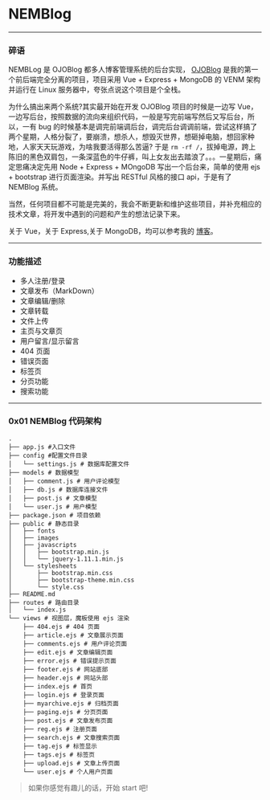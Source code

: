 # NEMBlog


---
### 碎语
NEMBLog 是 OJOBlog 都多人博客管理系统的后台实现， [OJOBlog](https://github.com/onejustone/OJOBlog) 是我的第一个前后端完全分离的项目，项目采用 Vue + Express + MongoDB 的 VENM 架构并运行在 Linux 服务器中，夸张点说这个项目是个全栈。

为什么搞出来两个系统?其实最开始在开发 OJOBlog 项目的时候是一边写 Vue，一边写后台，按照数据的流向来组织代码，一般是写完前端写然后又写后台，所以，一有 bug 的时候基本是调完前端调后台，调完后台调调前端，尝试这样搞了两个星期，人格分裂了，要崩溃，想杀人，想毁灭世界，想砸掉电脑，想回家种地，人家天天玩游戏，为啥我要活得那么苦逼? 于是 `rm -rf /`，拔掉电源，跨上陈旧的黑色双肩包，一条深蓝色的牛仔裤，叫上女友出去踏浪了。。。一星期后，痛定思痛决定先用 Node + Express + MOngoDB 写出一个后台来，简单的使用 ejs + bootstrap 进行页面渲染。并写出 RESTful 风格的接口 api，于是有了 NEMBlog 系统。 

 
 当然，任何项目都不可能是完美的，我会不断更新和维护这些项目，并补充相应的技术文章，将开发中遇到的问题和产生的想法记录下来。

关于 Vue，关于 Express,关于 MongoDB，均可以参考我的 [博客](http://www.onejustone.xyz)。


---
### 功能描述

* 多人注册/登录
* 文章发布（MarkDown）
* 文章编辑/删除
* 文章转载
* 文件上传
* 主页与文章页
* 用户留言/显示留言
* 404 页面
* 错误页面
* 标签页
* 分页功能
* 搜索功能


---
### 0x01 NEMBlog 代码架构


``` 
.
├── app.js #入口文件
├── config #配置文件目录
│   └── settings.js # 数据库配置文件
├── models # 数据模型
│   ├── comment.js # 用户评论模型
│   ├── db.js # 数据库连接文件
│   ├── post.js # 文章模型
│   └── user.js # 用户模型
├── package.json # 项目依赖
├── public # 静态目录
│   ├── fonts
│   ├── images
│   ├── javascripts
│   │   ├── bootstrap.min.js
│   │   └── jquery-1.11.1.min.js
│   └── stylesheets
│       ├── bootstrap.min.css
│       ├── bootstrap-theme.min.css
│       └── style.css
├── README.md
├── routes # 路由目录
│   └── index.js 
└── views # 视图层，魔板使用 ejs 渲染
    ├── 404.ejs # 404 页面
    ├── article.ejs # 文章展示页面
    ├── comments.ejs # 用户评论页面
    ├── edit.ejs # 文章编辑页面
    ├── error.ejs # 错误提示页面
    ├── footer.ejs # 网站底部
    ├── header.ejs # 网站头部
    ├── index.ejs # 首页
    ├── login.ejs # 登录页面
    ├── myarchive.ejs # 归档页面
    ├── paging.ejs # 分页页面
    ├── post.ejs # 文章发布页面
    ├── reg.ejs # 注册页面
    ├── search.ejs # 文章搜索页面
    ├── tag.ejs # 标签显示
    ├── tags.ejs # 标签页
    ├── upload.ejs # 文章上传页面
    └── user.ejs # 个人用户页面
```

> 如果你感觉有趣儿的话，开始 start 吧!

